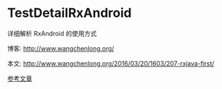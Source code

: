 # TestDetailRxAndroid

详细解析 RxAndroid 的使用方式

博客: http://www.wangchenlong.org/

本文: http://www.wangchenlong.org/2016/03/20/1603/207-rxjava-first/

[参考文章](http://www.wangchenlong.org/2016/03/20/1603/207-rxjava-first/)
